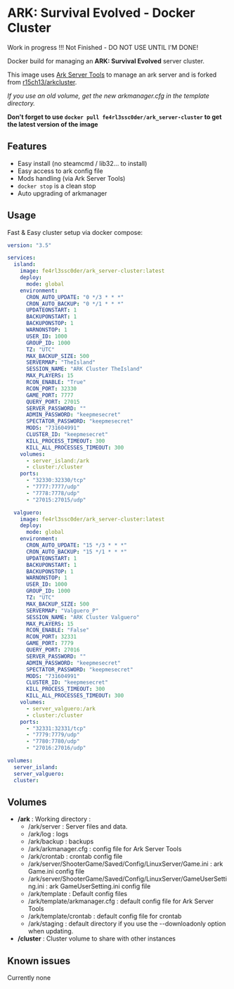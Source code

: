 # ARK: Survival Evolved - Docker Cluster

Work in progress !!! Not Finished - DO NOT USE UNTIL I'M DONE!

Docker build for managing an __ARK: Survival Evolved__ server cluster.

This image uses [Ark Server Tools](https://github.com/FezVrasta/ark-server-tools) to manage an ark server and is forked from [r15ch13/arkcluster](https://github.com/r15ch13/arkcluster).

*If you use an old volume, get the new arkmanager.cfg in the template directory.*

__Don't forget to use `docker pull fe4rl3ssc0der/ark_server-cluster` to get the latest version of the image__

## Features
 - Easy install (no steamcmd / lib32... to install)
 - Easy access to ark config file
 - Mods handling (via Ark Server Tools)
 - `docker stop` is a clean stop
 - Auto upgrading of arkmanager

## Usage
Fast & Easy cluster setup via docker compose:

```yaml
version: "3.5"

services:
  island:
    image: fe4rl3ssc0der/ark_server-cluster:latest
    deploy:
      mode: global
    environment:
      CRON_AUTO_UPDATE: "0 */3 * * *"
      CRON_AUTO_BACKUP: "0 */1 * * *"
      UPDATEONSTART: 1
      BACKUPONSTART: 1
      BACKUPONSTOP: 1
      WARNONSTOP: 1
      USER_ID: 1000
      GROUP_ID: 1000
      TZ: "UTC"
      MAX_BACKUP_SIZE: 500
      SERVERMAP: "TheIsland"
      SESSION_NAME: "ARK Cluster TheIsland"
      MAX_PLAYERS: 15
      RCON_ENABLE: "True"
      RCON_PORT: 32330
      GAME_PORT: 7777
      QUERY_PORT: 27015
      SERVER_PASSWORD: ""
      ADMIN_PASSWORD: "keepmesecret"
      SPECTATOR_PASSWORD: "keepmesecret"
      MODS: "731604991"
      CLUSTER_ID: "keepmesecret"
      KILL_PROCESS_TIMEOUT: 300
      KILL_ALL_PROCESSES_TIMEOUT: 300
    volumes:
      - server_island:/ark
      - cluster:/cluster
    ports:
      - "32330:32330/tcp"
      - "7777:7777/udp"
      - "7778:7778/udp"
      - "27015:27015/udp"

  valguero:
    image: fe4rl3ssc0der/ark_server-cluster:latest
    deploy:
      mode: global
    environment:
      CRON_AUTO_UPDATE: "15 */3 * * *"
      CRON_AUTO_BACKUP: "15 */1 * * *"
      UPDATEONSTART: 1
      BACKUPONSTART: 1
      BACKUPONSTOP: 1
      WARNONSTOP: 1
      USER_ID: 1000
      GROUP_ID: 1000
      TZ: "UTC"
      MAX_BACKUP_SIZE: 500
      SERVERMAP: "Valguero_P"
      SESSION_NAME: "ARK Cluster Valguero"
      MAX_PLAYERS: 15
      RCON_ENABLE: "False"
      RCON_PORT: 32331
      GAME_PORT: 7779
      QUERY_PORT: 27016
      SERVER_PASSWORD: ""
      ADMIN_PASSWORD: "keepmesecret"
      SPECTATOR_PASSWORD: "keepmesecret"
      MODS: "731604991"
      CLUSTER_ID: "keepmesecret"
      KILL_PROCESS_TIMEOUT: 300
      KILL_ALL_PROCESSES_TIMEOUT: 300
    volumes:
      - server_valguero:/ark
      - cluster:/cluster
    ports:
      - "32331:32331/tcp"
      - "7779:7779/udp"
      - "7780:7780/udp"
      - "27016:27016/udp"

volumes:
  server_island:
  server_valguero:
  cluster:
```

## Volumes
+ __/ark__ : Working directory :
    + /ark/server : Server files and data.
    + /ark/log : logs
    + /ark/backup : backups
    + /ark/arkmanager.cfg : config file for Ark Server Tools
    + /ark/crontab : crontab config file
    + /ark/server/ShooterGame/Saved/Config/LinuxServer/Game.ini : ark Game.ini config file
    + /ark/server/ShooterGame/Saved/Config/LinuxServer/GameUserSetting.ini : ark GameUserSetting.ini config file
    + /ark/template : Default config files
    + /ark/template/arkmanager.cfg : default config file for Ark Server Tools
    + /ark/template/crontab : default config file for crontab
    + /ark/staging : default directory if you use the --downloadonly option when updating.
+ __/cluster__ : Cluster volume to share with other instances

## Known issues
Currently none

